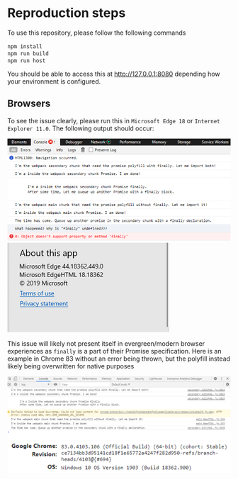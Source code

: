 # Reproduction steps

To use this repository, please follow the following commands

```
npm install
npm run build
npm run host
```

You should be able to access this at http://127.0.0.1:8080 depending how your environment is configured.

## Browsers

To see the issue clearly, please run this in `Microsoft Edge 18` or `Internet Explorer 11.0`. The following output should occur:

![](./reproduction_link_edge.PNG)
![](./reproduction_link_edge_version.PNG)

This issue will likely not present itself in evergreen/modern browser experiences as `finally` is a part of their Promise specification. Here is an example in Chrome 83 without an error being thrown, but the polyfill instead likely being overwritten for native purposes

![](./reproduction_link_chrome.PNG)
![](./reproduction_link_chrome_version.PNG)

